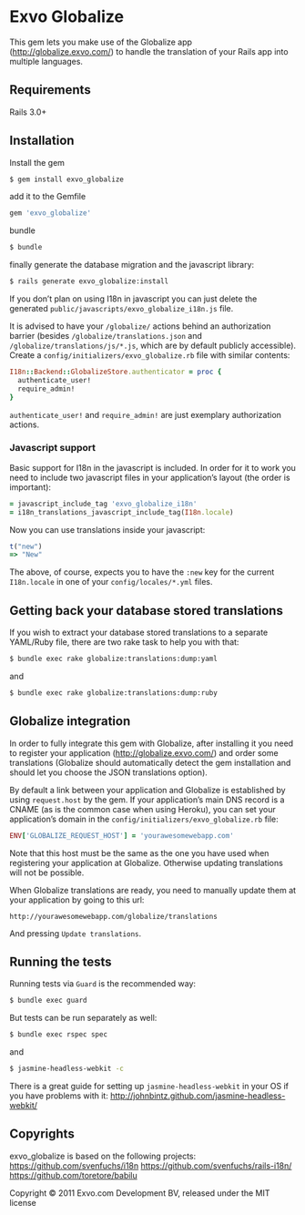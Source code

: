 # Exvo Globalize

This gem lets you make use of the Globalize app (http://globalize.exvo.com/)
to handle the translation of your Rails app into multiple languages.



## Requirements

Rails 3.0+



## Installation

Install the gem

```bash
$ gem install exvo_globalize
```

add it to the Gemfile

```ruby
gem 'exvo_globalize'
```

bundle

```bash
$ bundle
```

finally generate the database migration and the javascript library:

```bash
$ rails generate exvo_globalize:install
```

If you don’t plan on using I18n in javascript you can just delete the generated `public/javascripts/exvo_globalize_i18n.js` file.


It is advised to have your `/globalize/` actions behind an authorization barrier (besides `/globalize/translations.json` and `/globalize/translations/js/*.js`, which are by default publicly accessible).
Create a `config/initializers/exvo_globalize.rb` file with similar contents:

```ruby
I18n::Backend::GlobalizeStore.authenticator = proc {
  authenticate_user!
  require_admin!
}
```

`authenticate_user!` and `require_admin!` are just exemplary authorization actions.



### Javascript support

Basic support for I18n in the javascript is included. In order for it to work you need to include two javascript files in your application’s layout (the order is important):

```ruby
= javascript_include_tag 'exvo_globalize_i18n'
= i18n_translations_javascript_include_tag(I18n.locale)
```


Now you can use translations inside your javascript:

```js
t("new")
=> "New"
```

The above, of course, expects you to have the `:new` key for the current `I18n.locale` in one of your `config/locales/*.yml` files.



## Getting back your database stored translations

If you wish to extract your database stored translations to a separate YAML/Ruby file, there are two rake task to help you with that:

```bash
$ bundle exec rake globalize:translations:dump:yaml
```

and

```bash
$ bundle exec rake globalize:translations:dump:ruby
```



## Globalize integration

In order to fully integrate this gem with Globalize, after installing it you need to register your application (http://globalize.exvo.com/) and order some translations (Globalize should automatically detect the gem installation and should let you choose the JSON translations option).

By default a link between your application and Globalize is established by using `request.host` by the gem. If your application’s main DNS record is a CNAME (as is the common case when using Heroku), you can set your application’s domain in the `config/initializers/exvo_globalize.rb` file:

```ruby
ENV['GLOBALIZE_REQUEST_HOST'] = 'yourawesomewebapp.com'
```

Note that this host must be the same as the one you have used when registering your application at Globalize. Otherwise updating translations will not be possible.


When Globalize translations are ready, you need to manually update them at your application by going to this url:

```
http://yourawesomewebapp.com/globalize/translations
```

And pressing `Update translations`.



## Running the tests

Running tests via `Guard` is the recommended way:

```bash
$ bundle exec guard
```

But tests can be run separately as well:

```bash
$ bundle exec rspec spec
```

and

```bash
$ jasmine-headless-webkit -c
```

There is a great guide for setting up `jasmine-headless-webkit` in your OS if you have problems with it:
http://johnbintz.github.com/jasmine-headless-webkit/



## Copyrights

exvo_globalize is based on the following projects:
https://github.com/svenfuchs/i18n
https://github.com/svenfuchs/rails-i18n/
https://github.com/toretore/babilu


Copyright © 2011 Exvo.com Development BV, released under the MIT license
